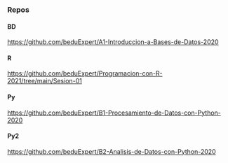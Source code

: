 ### Repos

#### BD
https://github.com/beduExpert/A1-Introduccion-a-Bases-de-Datos-2020

#### R
https://github.com/beduExpert/Programacion-con-R-2021/tree/main/Sesion-01

#### Py
https://github.com/beduExpert/B1-Procesamiento-de-Datos-con-Python-2020

#### Py2
https://github.com/beduExpert/B2-Analisis-de-Datos-con-Python-2020
